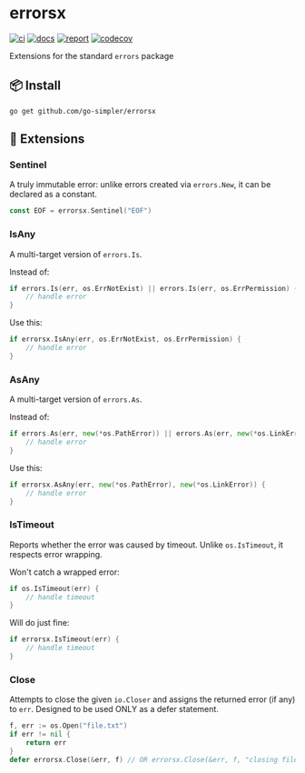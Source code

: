 # errorsx

[![ci](https://github.com/go-simpler/errorsx/actions/workflows/go.yml/badge.svg)](https://github.com/go-simpler/errorsx/actions/workflows/go.yml)
[![docs](https://pkg.go.dev/badge/github.com/go-simpler/errorsx.svg)](https://pkg.go.dev/github.com/go-simpler/errorsx)
[![report](https://goreportcard.com/badge/github.com/go-simpler/errorsx)](https://goreportcard.com/report/github.com/go-simpler/errorsx)
[![codecov](https://codecov.io/gh/go-simpler/errorsx/branch/main/graph/badge.svg)](https://codecov.io/gh/go-simpler/errorsx)

Extensions for the standard `errors` package

## 📦 Install

```shell
go get github.com/go-simpler/errorsx
```

## 🧩 Extensions

### Sentinel

A truly immutable error: unlike errors created via `errors.New`, it can be
declared as a constant.

```go
const EOF = errorsx.Sentinel("EOF")
```

### IsAny

A multi-target version of `errors.Is`.

Instead of:

```go
if errors.Is(err, os.ErrNotExist) || errors.Is(err, os.ErrPermission) {
	// handle error
}
```

Use this:

```go
if errorsx.IsAny(err, os.ErrNotExist, os.ErrPermission) {
	// handle error
}
```

### AsAny

A multi-target version of `errors.As`.

Instead of:

```go
if errors.As(err, new(*os.PathError)) || errors.As(err, new(*os.LinkError)) {
	// handle error
}
```

Use this:

```go
if errorsx.AsAny(err, new(*os.PathError), new(*os.LinkError)) {
	// handle error
}
```

### IsTimeout

Reports whether the error was caused by timeout. Unlike `os.IsTimeout`, it
respects error wrapping.

Won't catch a wrapped error:

```go
if os.IsTimeout(err) {
	// handle timeout
}
```

Will do just fine:

```go
if errorsx.IsTimeout(err) {
	// handle timeout
}
```

### Close

Attempts to close the given `io.Closer` and assigns the returned error (if any)
to `err`. Designed to be used ONLY as a defer statement.

```go
f, err := os.Open("file.txt")
if err != nil {
	return err
}
defer errorsx.Close(&err, f) // OR errorsx.Close(&err, f, "closing file: %w")
```
